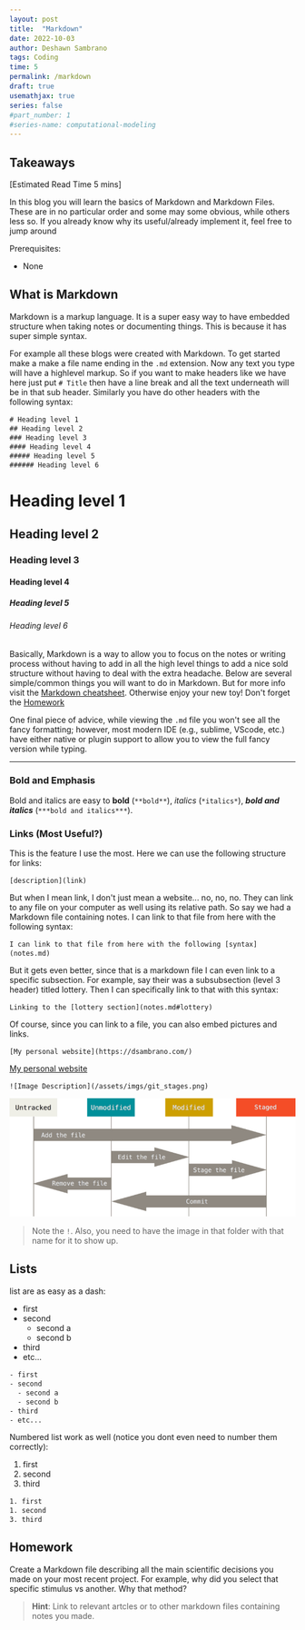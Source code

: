 ```yaml
---
layout: post
title:  "Markdown"
date: 2022-10-03
author: Deshawn Sambrano
tags: Coding
time: 5
permalink: /markdown
draft: true
usemathjax: true
series: false
#part_number: 1
#series-name: computational-modeling
---
```

## Takeaways

[Estimated Read Time 5 mins]

In this blog you will learn the basics of Markdown and Markdown Files. 
These are in no particular order and some may some obvious, while others less so. 
If you already know why its useful/already implement it, feel free to jump around 

Prerequisites:
- None

## What is Markdown

<!-- excerpt-start -->

Markdown is a markup language. 
It is a super easy way to have embedded structure when taking notes or documenting things. 
This is because it has super simple syntax. 

For example all these blogs were created with Markdown. 
To get started make a make a file name ending in the `.md` extension. 
Now any text you type will have a highlevel markup. 
So if you want to make headers like we have here just put `# Title` then have a line break and all  the text underneath will be in that sub header. 
Similarly you have do other headers with the following syntax:

```
# Heading level 1
## Heading level 2
### Heading level 3
#### Heading level 4
##### Heading level 5
###### Heading level 6
```

# Heading level 1
## Heading level 2
### Heading level 3
#### Heading level 4
##### Heading level 5
###### Heading level 6

Basically, Markdown is a way to allow you to focus on the notes or writing process without having to add in all the high level things to add a nice sold structure without having to deal with the extra headache. 
Below are several simple/common things you will want to do in Markdown. 
But for more info visit the [Markdown cheatsheet](https://www.markdownguide.org/basic-syntax). 
Otherwise enjoy your new toy! Don't forget the [Homework](markdown.md#homework)

One final piece of advice, while viewing the `.md` file you won't see all the fancy formatting; however, most modern IDE (e.g., sublime, VScode, etc.) have either native or plugin support to allow you to view the full fancy version while typing.  

__________________
### Bold and Emphasis
Bold and italics are easy to **bold** (`**bold**`), *italics* (`*italics*`), ***bold and italics*** (`***bold and italics***`).

### Links (Most Useful?)
This is the feature I use the most. 
Here we can use the following structure for links:

```
[description](link)
```

But when I mean link, I don't just mean a website... no, no, no. 
They can link to any file on your computer as well using its relative path. 
So say we had a Markdown file containing notes. 
I can link to that file from here with the following syntax:

```
I can link to that file from here with the following [syntax](notes.md)
```

But it gets even better, since that is a markdown file I can even link to a specific subsection. 
For example, say their was a subsubsection (level 3 header) titled lottery. 
Then I can specifically link to that with this syntax:

```
Linking to the [lottery section](notes.md#lottery)
```

Of course, since you can link to a file, you can also embed pictures and links.

```
[My personal website](https://dsambrano.com/)
```
[My personal website](https://dsambrano.com/)

```
![Image Description](/assets/imgs/git_stages.png)
```
![Image Description](/assets/imgs/git_stages.png)
> Note the `!`. Also, you need to have the image in that folder with that name for it to show up. 


## Lists
list are as easy as a dash:
- first 
- second
  - second a
  - second b
- third 
- etc...
  
```
- first 
- second
  - second a
  - second b
- third 
- etc...
```

Numbered list work as well (notice you dont even need to number them correctly):
1. first
1. second
1. third

```
1. first
1. second
3. third
```

## Homework

Create a Markdown file describing all the main scientific decisions you made on your most recent project. 
For example, why did you select that specific stimulus vs another. Why that method?
> **Hint**: Link to relevant artcles or to other markdown files containing notes you made.
